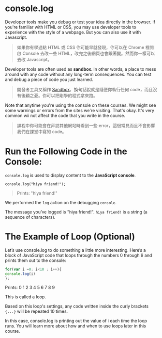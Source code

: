 # console.log

Developer tools make you  debug or test your idea directly in the browser. If you're familiar with HTML or CSS, you may use developer tools to experience with the style of a webpage. But you can also use it with Javascript.

>如果你有學過點 HTML 或 CSS 你可能早就發現，你可以在 Chrome 裡開啟 Console 去改一些 HTML，改完之後網頁也會跟著變。然而你一樣可以去改 Javascript。

Developer tools are often used as **sandbox**. In other words, a place to mess around with any code without any long-term consequences. You can test and debug a piece of code you just learned.

>開發者工具又稱作 [Sandbox](https://zh.wikipedia.org/wiki/%E6%B2%99%E7%9B%92_(%E9%9B%BB%E8%85%A6%E5%AE%89%E5%85%A8))，換句話說就是隨便你執行任何 code，而且沒有後顧之憂。你可以把剛學的程式拿來跑。

Note that anytime you're using the console on these courses. We might see some warnings or errors from the sites we're visiting. That's okay. It's very common wii not affect the code that you write in the course.
> 課程中你可能會在拜訪其他網站時看到一些 error，這很常見而且不會影響我們在課堂中寫的 code。


# Run the Following Code in the Console:

`console.log` is used to display content to the **JavaScript console**.


```
console.log("hiya friend!");
```
>Prints: "hiya friend!"

We performed the `log` action on the debugging `console`.

The message you’ve logged is "hiya friend!". 
`hiya friend!` is a string (a sequence of characters).

# The Example of Loop (Optional)
Let’s use console.log to do something a little more interesting. Here’s a block of JavaScript code that loops through the numbers 0 through 9 and prints them out to the console:

```Javascript
for(var i =0; i<10 ; i++){
console.log(i)
};
```
>
Prints:
0
1
2
3
4
5
6
7
8
9

This is called a loop.

Based on this loop's settings, any code written inside the curly brackets `{...}` will be repeated 10 times. 

In this case, console.log is printing out the value of i each time the loop runs.  You will learn more about how and when to use loops later in this course.

